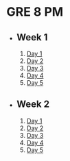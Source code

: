 # GRE 8 PM

- ## Week 1

   1. [Day 1](https://www.facebook.com/iCodeguru/videos/891396392338172)
   2. [Day 2]()
   3. [Day 3]()
   4. [Day 4]()
   5. [Day 5]()

- ## Week 2

   1. [Day 1]()
   2. [Day 2]()
   3. [Day 3]()
   4. [Day 4]()
   5. [Day 5]()